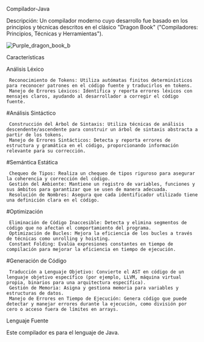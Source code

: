 Compilador-Java

Descripción: Un compilador moderno cuyo desarrollo fue basado en los principios y técnicas descritos en el clásico "Dragon Book" ("Compiladores: Principios, Técnicas y Herramientas").


![Purple_dragon_book_b](https://github.com/Mecht21/Compilador-Java/assets/109832204/0d17e7de-db07-4b5e-90de-0ea1723ad9ba)


Características

Análisis Léxico

     Reconocimiento de Tokens: Utiliza autómatas finitos determinísticos para reconocer patrones en el código fuente y traducirlos en tokens.
     Manejo de Errores Léxicos: Identifica y reporta errores léxicos con mensajes claros, ayudando al desarrollador a corregir el código fuente.

#Análisis Sintáctico

     Construcción del Árbol de Sintaxis: Utiliza técnicas de análisis descendente/ascendente para construir un árbol de sintaxis abstracta a partir de los tokens.
     Manejo de Errores Sintácticos: Detecta y reporta errores de estructura y gramática en el código, proporcionando información relevante para su corrección.

#Semántica Estática

     Chequeo de Tipos: Realiza un chequeo de tipos riguroso para asegurar la coherencia y corrección del código.
     Gestión del Ambiente: Mantiene un registro de variables, funciones y sus ámbitos para garantizar que se usen de manera adecuada.
     Resolución de Nombres: Asegura que cada identificador utilizado tiene una definición clara en el código.

#Optimización

     Eliminación de Código Inaccesible: Detecta y elimina segmentos de código que no afectan el comportamiento del programa.
     Optimización de Bucles: Mejora la eficiencia de los bucles a través de técnicas como unrolling y hoisting.
     Constant Folding: Evalúa expresiones constantes en tiempo de compilación para mejorar la eficiencia en tiempo de ejecución.

#Generación de Código

     Traducción a Lenguaje Objetivo: Convierte el AST en código de un lenguaje objetivo específico (por ejemplo, LLVM, máquina virtual propia, binarios para una arquitectura específica).
     Gestión de Memoria: Asigna y gestiona memoria para variables y estructuras de datos.
     Manejo de Errores en Tiempo de Ejecución: Genera código que puede detectar y manejar errores durante la ejecución, como división por cero o acceso fuera de límites en arrays.

 Lenguaje Fuente

 Este compilador es para el lenguaje de Java.
